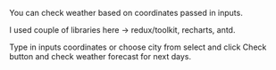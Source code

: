 You can check weather based on coordinates passed in inputs.

I used couple of libraries here -> redux/toolkit, recharts, antd.

Type in inputs coordinates or choose city from select and click Check button and check weather forecast for next days.